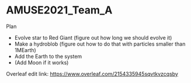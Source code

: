 # AMUSE2021_Team_A

Plan
- Evolve star to Red Giant (figure out how long we should evolve it)
- Make a hydroblob (figure out how to do that with particles smaller than 1MEarth)
- Add the Earth to the system
- (Add Moon if it works)


Overleaf edit link:
https://www.overleaf.com/2154335945sqvtkvzcqsby
